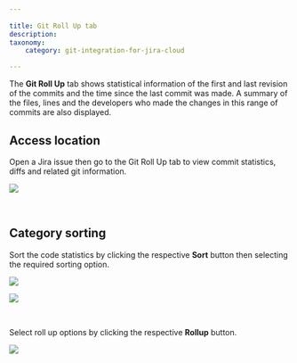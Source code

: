 ```yaml
---
 
title: Git Roll Up tab
description:
taxonomy:
    category: git-integration-for-jira-cloud

---
```

The **Git Roll Up** tab shows statistical information of the first and last revision of the commits and the time since the last commit was made. A summary of the files, lines and the developers who made the changes in this range of commits are also displayed.

## Access location

Open a Jira issue then go to the Git Roll Up tab to view commit statistics, diffs and related git information.

![](https://bigbrassband.atlassian.net/wiki/download/thumbnails/1923025721/gitcloud-jira-issue-rollup-tab.png?version=1&modificationDate=1635416418234&cacheVersion=1&api=v2&width=680&height=549)

<br>

## Category sorting

Sort the code statistics by clicking the respective **Sort** button then selecting the required sorting option.

![](https://bigbrassband.atlassian.net/wiki/download/thumbnails/1923025721/gitcloud-git-rollup-sort01.png?version=1&modificationDate=1635417146113&cacheVersion=1&api=v2&width=168&height=228)

![](https://bigbrassband.atlassian.net/wiki/download/thumbnails/1923025721/gitcloud-git-rollup-sort02.png?version=1&modificationDate=1635417306092&cacheVersion=1&api=v2&width=168&height=288)

<br>

Select roll up options by clicking the respective **Rollup** button.

![](https://bigbrassband.atlassian.net/wiki/download/thumbnails/1923025721/gitcloud-git-rollup-sort03.png?version=1&modificationDate=1635418846848&cacheVersion=1&api=v2&width=183&height=258)

